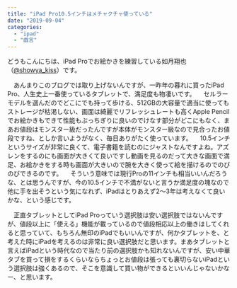 ```yaml
---
title: "iPad Pro10.5インチはメチャクチャ使っている"
date: "2019-09-04"
categories: 
  - "ipad"
  - "戯言"
---
```


どうもこんにちは、iPad Proでお絵かきを練習している如月翔也（[@showya\_kiss](http://twitter.com/showya_kiss)）です。

　あんまりこのブログでは取り上げないんですが、一昨年の暮れに買ったiPad Pro、人生史上一番使っているタブレットで、満足度も物凄いです。 　セルラーモデルを選んだのでどこにでも持って歩ける、512GBの大容量で適当に使ってもストレージが枯渇しない、画面は綺麗でリフレッシュレートも高くApple Pencilでお絵かきもできて性能もぶっちぎりに良いのでけなす部分がどこにもなく、まあお値段はモンスター級だったんですが本体がモンスター級なので見合ったお値段ですね、としか言いようがなく、毎日ありがたく使っています。 　10.5インチというサイズが非常に良くて、電子書籍を読むのにジャストなんですよね。アズレンをするのにも画面が大きくて良いですし動画を見るのだって大きな画面で満足、お絵かきをする時も画面が大きいので腕を大きく使って絵を描けるのでのびのびできるのです。 　そういう意味では現行Proの11インチも相当いいんだろうな、とは思うんですが、今の10.5インチで不満がないと言うか満足度の塊なので他に手を出そうという気になれず、iPadはとりあえず2〜3年は考えなくて良いかな、という感じです。

　正直タブレットとしてiPad Proっていう選択肢は安い選択肢ではないんですが、値段以上に「使える」機能が載っているので値段相応以上の働きはしてくれると思っていて、もちろん無印のiPadでもいいんですが、何かタブレットを、と考えた時にiPadを考えるのは非常に良い選択肢だと思います。まあタブレットと言えばiPadという時代なので当たり前の選択肢かも知れないんですが、安い中華タブを買って損をするくらいならちょっとお値段は張っても裏切らないiPadという選択肢は強くあるので、そこを意識して買い物ができるといいんじゃないかなー、と思います。
